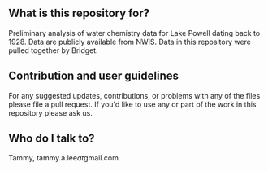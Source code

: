 ## What is this repository for?

Preliminary analysis of water chemistry data for Lake Powell dating back to 1928. Data are publicly available from NWIS. Data in this repository were pulled together by Bridget.  

## Contribution and user guidelines

For any suggested updates, contributions, or problems with any of the files please file a pull request. If you'd like to use any or part of the work in this repository please ask us.

## Who do I talk to?
Tammy, tammy.a.lee*at*gmail.com
